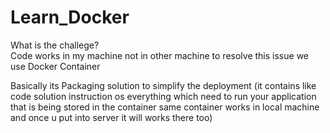 # Learn_Docker

What is the challege?  
Code works in my machine not in other machine to resolve this issue we use Docker Container

Basically its Packaging solution to simplify the deployment (it contains like code solution instruction os everything which need to run your application that is being stored in the container same container works in local machine and once u put into server it will works there too)
